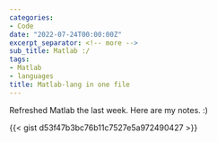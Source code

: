 ```yaml
---
categories:
- Code
date: "2022-07-24T00:00:00Z"
excerpt_separator: <!-- more -->
sub_title: Matlab :/
tags:
- Matlab
- languages
title: Matlab-lang in one file
---
```


Refreshed Matlab the last week. Here are my notes. :)

<!--more-->

{{< gist d53f47b3bc76b11c7527e5a972490427 >}}